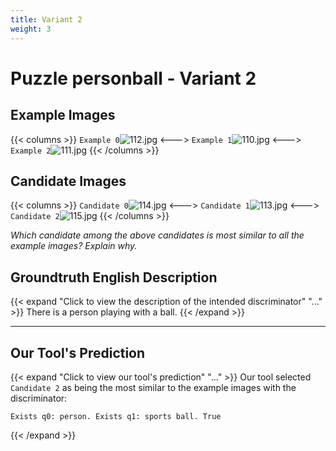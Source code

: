 ```yaml
---
title: Variant 2
weight: 3
---
```


# Puzzle personball - Variant 2

## Example Images
{{< columns >}}
`Example 0`![112.jpg](/natscene_data/images/112.jpg)
<--->
`Example 1`![110.jpg](/natscene_data/images/110.jpg)
<--->
`Example 2`![111.jpg](/natscene_data/images/111.jpg)
{{< /columns >}}

## Candidate Images
{{< columns >}}
`Candidate 0`![114.jpg](/natscene_data/images/114.jpg)
<--->
`Candidate 1`![113.jpg](/natscene_data/images/113.jpg)
<--->
`Candidate 2`![115.jpg](/natscene_data/images/115.jpg)
{{< /columns >}}

*Which candidate among the above candidates is most similar to all the example images? Explain why.*

## Groundtruth English Description

{{< expand "Click to view the description of the intended discriminator" "..." >}}
There is a person playing with a ball.
{{< /expand >}}

---



## Our Tool's Prediction

{{< expand "Click to view our tool's prediction" "..." >}}
Our tool selected `Candidate 2` as being the most similar to the example images with the discriminator:
```plaintext
Exists q0: person. Exists q1: sports ball. True
```
{{< /expand >}}
